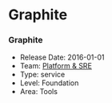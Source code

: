 # Graphite
### Graphite
* Release Date: 2016-01-01
* Team: [Platform & SRE](../teams/platform.md)
* Type: service
* Level: Foundation
* Area: Tools
